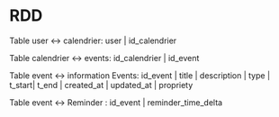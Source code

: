 # RDD

Table user <-> calendrier:
user | id_calendrier 

Table calendrier <-> events:
id_calendrier | id_event

Table event <-> information Events:
id_event | title | description | type | t_start| t_end | created_at | updated_at | propriety



Table event <-> Reminder :
id_event | reminder_time_delta




